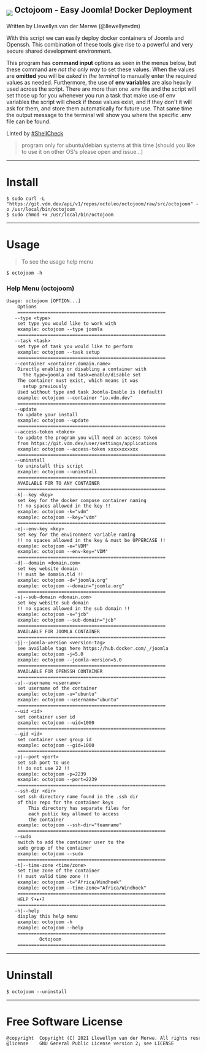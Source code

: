 <h2><img align="middle" src="https://raw.githubusercontent.com/odb/official-bash-logo/master/assets/Logos/Icons/PNG/64x64.png" >
Octojoom - Easy Joomla! Docker Deployment
</h2>

Written by Llewellyn van der Merwe (@llewellynvdm)

With this script we can easily deploy docker containers of Joomla and Openssh. This combination of these tools give rise to a powerful and very secure shared development environment.

This program has **command input** options as seen in the menus below, but these command are _not the only way_ to set these values.
When the values are **omitted** you will be _asked in the terminal_ to manually enter the required values as needed.
Furthermore, the use of **env variables** are also heavily used across the script.
There are more than one .env file and the script will set those up for you whenever you run a task that make use of env variables
the script will check if those values exist, and if they don't it will ask for them, and store them automatically for future use.
That same time the output message to the terminal will show you where the specific .env file can be found.

Linted by [#ShellCheck](https://github.com/koalaman/shellcheck)

> program only for ubuntu/debian systems at this time (should you like to use it on other OS's please open and issue...)

---
# Install
```shell
$ sudo curl -L "https://git.vdm.dev/api/v1/repos/octoleo/octojoom/raw/src/octojoom" -o /usr/local/bin/octojoom
$ sudo chmod +x /usr/local/bin/octojoom
```

---
# Usage

> To see the usage help menu
```shell
$ octojoom -h
```
### Help Menu (octojoom)
```txt
Usage: octojoom [OPTION...]
	Options
	======================================================
   --type <type>
	set type you would like to work with
	example: octojoom --type joomla
	======================================================
   --task <task>
	set type of task you would like to perform
	example: octojoom --task setup
	======================================================
   --container <container.domain.name>
	Directly enabling or disabling a container with
	  the type=joomla and task=enable/disable set
	The container must exist, which means it was
	  setup previously
	Used without type and task Joomla-Enable is (default)
	example: octojoom --container "io.vdm.dev"
	======================================================
   --update
	to update your install
	example: octojoom --update
	======================================================
   --access-token <token>
	to update the program you will need an access token
	from https://git.vdm.dev/user/settings/applications
	example: octojoom --access-token xxxxxxxxxxx
	======================================================
   --uninstall
	to uninstall this script
	example: octojoom --uninstall
	======================================================
	AVAILABLE FOR TO ANY CONTAINER
	======================================================
   -k|--key <key>
	set key for the docker compose container naming
	!! no spaces allowed in the key !!
	example: octojoom -k="vdm"
	example: octojoom --key="vdm"
	======================================================
   -e|--env-key <key>
	set key for the environment variable naming
	!! no spaces allowed in the key & must be UPPERCASE !!
	example: octojoom -e="VDM"
	example: octojoom --env-key="VDM"
	======================================================
   -d|--domain <domain.com>
	set key website domain
	!! must be domain.tld !!
	example: octojoom -d="joomla.org"
	example: octojoom --domain="joomla.org"
	======================================================
   -s|--sub-domain <domain.com>
	set key website sub domain
	!! no spaces allowed in the sub domain !!
	example: octojoom -s="jcb"
	example: octojoom --sub-domain="jcb"
	======================================================
	AVAILABLE FOR JOOMLA CONTAINER
	======================================================
   -j|--joomla-version <version-tag>
	see available tags here https://hub.docker.com/_/joomla
	example: octojoom -j=5.0
	example: octojoom --joomla-version=5.0
	======================================================
	AVAILABLE FOR OPENSSH CONTAINER
	======================================================
   -u|--username <username>
	set username of the container
	example: octojoom -u="ubuntu"
	example: octojoom --username="ubuntu"
	======================================================
   --uid <id>
	set container user id
	example: octojoom --uid=1000
	======================================================
   --gid <id>
	set container user group id
	example: octojoom --gid=1000
	======================================================
   -p|--port <port>
	set ssh port to use
	!! do not use 22 !!
	example: octojoom -p=2239
	example: octojoom --port=2239
	======================================================
   --ssh-dir <dir>
	set ssh directory name found in the .ssh dir
	of this repo for the container keys
		This directory has separate files for
		each public key allowed to access
		the container
	example: octojoom --ssh-dir="teamname"
	======================================================
   --sudo
	switch to add the container user to the
	sudo group of the container
	example: octojoom --sudo
	======================================================
   -t|--time-zone <time/zone>
	set time zone of the container
	!! must valid time zone !!
	example: octojoom -t="Africa/Windhoek"
	example: octojoom --time-zone="Africa/Windhoek"
	======================================================
	HELP ʕ•ᴥ•ʔ
	======================================================
   -h|--help
	display this help menu
	example: octojoom -h
	example: octojoom --help
	======================================================
			Octojoom
	======================================================
```
---
# Uninstall

```shell
$ octojoom --uninstall
```
---
# Free Software License
```txt
@copyright  Copyright (C) 2021 Llewellyn van der Merwe. All rights reserved.
@license    GNU General Public License version 2; see LICENSE
```

